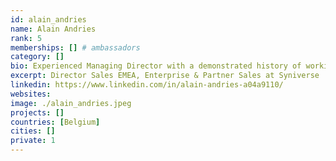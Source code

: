 ```yaml
---
id: alain_andries
name: Alain Andries
rank: 5
memberships: [] # ambassadors
category: []
bio: Experienced Managing Director with a demonstrated history of working in the information services industry since 1995. Skilled in Negotiation, Coaching, Sales and Management. Strong business development professional with a Post-Graduate, focused in Sales and Marketing Management. I believe in the great idea of the ThreeFold Foundation, it nurtures my believe we can live in a better world.
excerpt: Director Sales EMEA, Enterprise & Partner Sales at Syniverse
linkedin: https://www.linkedin.com/in/alain-andries-a04a9110/
websites: 
image: ./alain_andries.jpeg
projects: []
countries: [Belgium]
cities: []
private: 1
---
```

